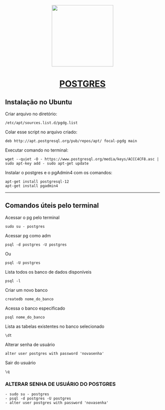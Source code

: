 <div align="center">
    <img src="https://avatars0.githubusercontent.com/u/177543?s=200&v=4" width="200px">

# [POSTGRES](https://github.com/postgres)

</div>

## Instalação no Ubuntu

Criar arquivo no diretório:

    /etc/apt/sources.list.d/pgdg.list

Colar esse script no arquivo criado:

    deb http://apt.postgresql.org/pub/repos/apt/ focal-pgdg main

Executar comando no terminal:

    wget --quiet -O - https://www.postgresql.org/media/keys/ACCC4CF8.asc | sudo apt-key add - sudo apt-get update

Instalar o postgres e o pgAdmin4 com os comandos:

    apt-get install postgresql-12
    apt-get install pgadmin4

---

## Comandos úteis pelo terminal

Acessar o pg pelo terminal

    sudo su - postgres

Acessar pg como adm

    psql -d postgres -U postgres

Ou

    psql -U postgres

Lista todos os banco de dados disponíveis

    psql -l

Criar um novo banco

    createdb nome_do_banco

Acessa o banco especificado

    psql nome_do_banco

Lista as tabelas existentes no banco selecionado

    \dt

Alterar senha de usuário

    alter user postgres with password 'novasenha'

Sair do usuário

    \q

### ALTERAR SENHA DE USUÁRIO DO POSTGRES

    - sudo su - postgres
    - psql -d postgres -U postgres
    - alter user postgres with password 'novasenha'
